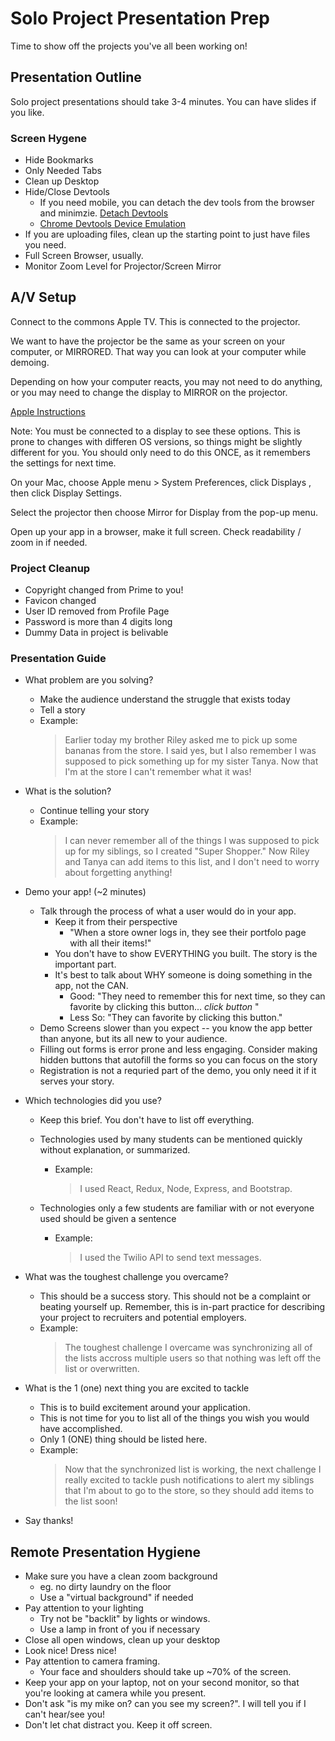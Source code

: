 # Solo Project Presentation Prep

Time to show off the projects you've all been working on!

## Presentation Outline

Solo project presentations should take 3-4 minutes.
You can have slides if you like.

### Screen Hygene
- Hide Bookmarks
- Only Needed Tabs
- Clean up Desktop
- Hide/Close Devtools
    - If you need mobile, you can detach the dev tools from the browser and minimzie. [Detach Devtools](https://developer.chrome.com/docs/devtools/customize/placement/)
    - [Chrome Devtools Device Emulation](https://developer.chrome.com/docs/devtools/device-mode/)
- If you are uploading files, clean up the starting point to just have files you need.
- Full Screen Browser, usually.
- Monitor Zoom Level for Projector/Screen Mirror

## A/V Setup
Connect to the commons Apple TV. This is connected to the projector.

We want to have the projector be the same as your screen on your computer, or MIRRORED. That way you can look at your computer while demoing.

Depending on how your computer reacts, you may not need to do anything, or you may need to change the display to MIRROR on the projector.

[Apple Instructions](https://support.apple.com/guide/mac-help/use-external-displays-mchl7c7ebe08/mac#:~:text=see%20these%20options.-,On%20your%20Mac%2C%20choose%20Apple%20menu%20%3E%20System%20Preferences%2C%20click,Displays%20%2C%20then%20click%20Display%20Settings.&text=Select%20your%20display%2C%20then%20choose,from%20the%20pop%2Dup%20menu.)

Note: You must be connected to a display to see these options. This is prone to changes with differen OS versions, so things might be slightly different for you. You should only need to do this ONCE, as it remembers the settings for next time.

On your Mac, choose Apple menu  > System Preferences, click Displays , then click Display Settings.

Select the projector then choose Mirror for Display from the pop-up menu.

Open up your app in a browser, make it full screen. Check readability / zoom in if needed.

### Project Cleanup
- Copyright changed from Prime to you!
- Favicon changed
- User ID removed from Profile Page
- Password is more than 4 digits long
- Dummy Data in project is belivable




### Presentation Guide

- What problem are you solving?
    - Make the audience understand the struggle that exists today
    - Tell a story
    - Example:
        > Earlier today my brother Riley asked me to pick up some bananas from the store. I said yes, but I also remember I was supposed to pick something up for my sister Tanya. Now that I'm at the store I can't remember what it was!
- What is the solution?
    - Continue telling your story
    - Example:
        > I can never remember all of the things I was supposed to pick up for my siblings, so I created "Super Shopper." Now Riley and Tanya can add items to this list, and I don't need to worry about forgetting anything!
        
        
- Demo your app! (~2 minutes)
    - Talk through the process of what a user would do in your app. 
        -  Keep it from their perspective
            - "When a store owner logs in, they see their portfolo page with all their items!"
        -  You don't have to show EVERYTHING you built. The story is the important part.
        -  It's best to talk about WHY someone is doing something in the app, not the CAN.
            - Good: "They need to remember this for next time, so they can favorite by clicking this button... *click button* "
            - Less So: "They can favorite by clicking this button."
    - Demo Screens slower than you expect -- you know the app better than anyone, but its all new to your audience.
    - Filling out forms is error prone and less engaging. Consider making hidden buttons that autofill the forms so you can focus on the story
    - Registration is not a requried part of the demo, you only need it if it serves your story.
            
- Which technologies did you use?
    - Keep this brief. You don't have to list off everything.
    - Technologies used by many students can be mentioned quickly without explanation, or summarized.
        - Example:
            > I used React, Redux, Node, Express, and Bootstrap.

    - Technologies only a few students are familiar with or not everyone used should be given a sentence
        - Example:
            > I used the Twilio API to send text messages.
            
- What was the toughest challenge you overcame?
    - This should be a success story. This should not be a complaint or beating yourself up. Remember, this is in-part practice for describing your project to recruiters and potential employers.
    - Example:
        > The toughest challenge I overcame was synchronizing all of the lists accross multiple users so that nothing was left off the list or overwritten.
- What is the 1 (one) next thing you are excited to tackle
    - This is to build excitement around your application.
    - This is not time for you to list all of the things you wish you would have accomplished.
    - Only 1 (ONE) thing should be listed here.
    - Example:
        > Now that the synchronized list is working, the next challenge I really excited to tackle push notifications to alert my siblings that I'm about to go to the store, so they should add items to the list soon!
        
        
 - Say thanks!



## Remote Presentation Hygiene

- Make sure you have a clean zoom background
  - eg. no dirty laundry on the floor
  - Use a "virtual background" if needed
- Pay attention to your lighting
  - Try not be "backlit" by lights or windows. 
  - Use a lamp in front of you if necessary
- Close all open windows, clean up your desktop
- Look nice! Dress nice!
- Pay attention to camera framing. 
  - Your face and shoulders should take up ~70% of the screen.
- Keep your app on your laptop, not on your second monitor, so that you're looking at camera while you present.
- Don't ask "is my mike on? can you see my screen?". I will tell you if I can't hear/see you!
- Don't let chat distract you. Keep it off screen.
